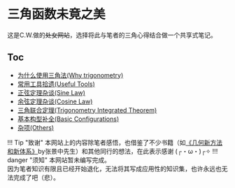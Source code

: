 # 三角函数未竟之美

这是C.W.做的<s>处女网站</s>，选择将此与笔者的三角心得结合做一个共享式笔记。

## Toc

* [为什么使用三角法(Why trigonometry)](./Why%20tri/about.md)
* [常用工具拾遗(Useful Tools)](./Useful%20Tools/tools.md)
* [正弦定理杂谈(Sine Law)](./Sine%20Law/sine.md)
* [余弦定理杂谈(Cosine Law)](./Cosine%20Law/cosine.md)
* [三角联合定理(Trigonometry Integrated Theorem)](./TIT/tit.md)
* [基本构型补全(Basic Configurations)](./Basic%20Cons/cons.md)
* [杂项(Others)](./Others/others.md)

!!! Tip "致谢"
    本网站上的内容除笔者感悟，也借鉴了不少书籍（如<a href="https://book.sciencereading.cn/shop/book/Booksimple/show.do?id=B50ACD6F7F92342F1B1A342E9FD2502E4000" target="_blank">《几何新方法和新体系》</a>by张景中先生）和其他同行的想法，在此表示感谢 (┌・ω・)┌✧
!!! danger "须知"
    本网站暂未编写完成。  
    因为笔者知识有限且已经开始退化，无法将其写成应用性的知识集，也许永远也无法完成了吧（悲）。  
